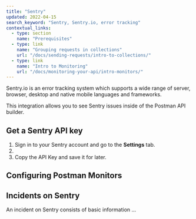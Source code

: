 ```yaml
---
title: "Sentry"
updated: 2022-04-15
search_keyword: "Sentry, Sentry.io, error tracking"
contextual_links:
  - type: section
    name: "Prerequisites"
  - type: link
    name: "Grouping requests in collections"
    url: "/docs/sending-requests/intro-to-collections/"
  - type: link
    name: "Intro to Monitoring"
    url: "/docs/monitoring-your-api/intro-monitors/"
---
```


Sentry.io is an error tracking system which supports a wide range of server, browser, desktop and native mobile languages and frameworks.

This integration allows you to see Sentry issues inside of the Postman API builder.

## Get a Sentry API key

1. Sign in to your Sentry account and go to the **Settings** tab.
1. <steps>
1. Copy the API Key and save it for later.

## Configuring Postman Monitors

<steps>

## Incidents on Sentry

An incident on Sentry consists of basic information ...
